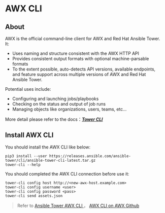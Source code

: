 # AWX CLI

## About

AWX is the official command-line client for AWX and Red Hat Ansible Tower. It:

* Uses naming and structure consistent with the AWX HTTP API
* Provides consistent output formats with optional machine-parsable formats
* To the extent possible, auto-detects API versions, available endpoints, and feature support across multiple versions of AWX and Red Hat Ansible Tower.

Potential uses include:

* Configuring and launching jobs/playbooks
* Checking on the status and output of job runs
* Managing objects like organizations, users, teams, etc…

More detail please refer to the docs：*[**Tower CLI**](https://docs.ansible.com/ansible-tower/latest/html/towercli/index.html)*

## Install AWX CLI

You should install the AWX CLI like below: 

```
pip3 install --user https://releases.ansible.com/ansible-tower/cli/ansible-tower-cli-latest.tar.gz
tower-cli --help
```

You should completed the AWX CLI connection before use it:

```
tower-cli config host http://<new-awx-host.example.com>
tower-cli config username <user>
tower-cli config password <pass>
tower-cli send assets.json
```
> Refer to [Ansible Tower AWX CLI ](https://docs.ansible.com/ansible-tower/latest/html/towercli/usage.html#installation)， [ AWX CLI on AWX Github](https://github.com/ansible/awx/tree/devel/awxkit/awxkit/cli/docs)